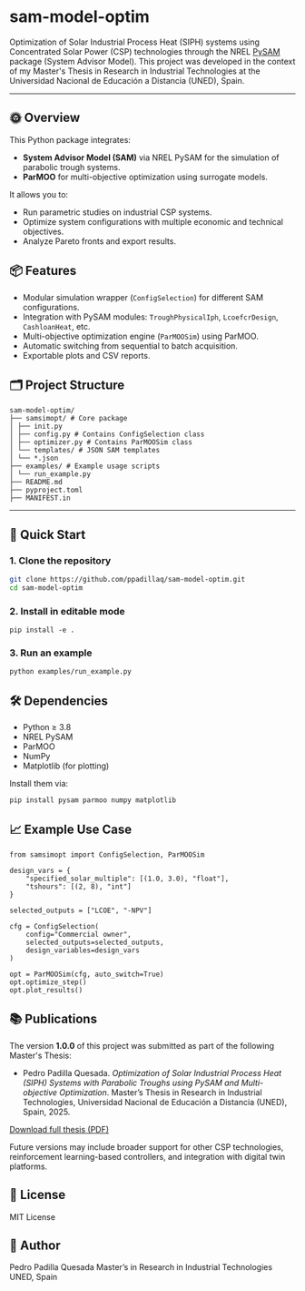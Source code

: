 # sam-model-optim

Optimization of Solar Industrial Process Heat (SIPH) systems using Concentrated Solar Power (CSP) technologies through the NREL [PySAM](https://nrel-pysam.readthedocs.io/en/latest/) package (System Advisor Model). This project was developed in the context of my Master's Thesis in Research in Industrial Technologies at the Universidad Nacional de Educación a Distancia (UNED), Spain.


---

## 🌞 Overview

This Python package integrates:
- **System Advisor Model (SAM)** via NREL PySAM for the simulation of parabolic trough systems.
- **ParMOO** for multi-objective optimization using surrogate models.

It allows you to:
- Run parametric studies on industrial CSP systems.
- Optimize system configurations with multiple economic and technical objectives.
- Analyze Pareto fronts and export results.

## 📦 Features

- Modular simulation wrapper (`ConfigSelection`) for different SAM configurations.
- Integration with PySAM modules: `TroughPhysicalIph`, `LcoefcrDesign`, `CashloanHeat`, etc.
- Multi-objective optimization engine (`ParMOOSim`) using ParMOO.
- Automatic switching from sequential to batch acquisition.
- Exportable plots and CSV reports.

## 🗂️ Project Structure

```
sam-model-optim/
├── samsimopt/ # Core package
│ ├── init.py
│ ├── config.py # Contains ConfigSelection class
│ ├── optimizer.py # Contains ParMOOSim class
│ └── templates/ # JSON SAM templates
│ └── *.json
├── examples/ # Example usage scripts
│ └── run_example.py
├── README.md
├── pyproject.toml
├── MANIFEST.in
```


---

## 🚀 Quick Start

### 1. Clone the repository

```bash
git clone https://github.com/ppadillaq/sam-model-optim.git
cd sam-model-optim
```

### 2. Install in editable mode

```
pip install -e .
```

### 3. Run an example

```
python examples/run_example.py
```

## 🛠 Dependencies

- Python ≥ 3.8
- NREL PySAM
- ParMOO
- NumPy
- Matplotlib (for plotting)

Install them via:

```
pip install pysam parmoo numpy matplotlib
```

## 📈 Example Use Case

```
from samsimopt import ConfigSelection, ParMOOSim

design_vars = {
    "specified_solar_multiple": [(1.0, 3.0), "float"],
    "tshours": [(2, 8), "int"]
}

selected_outputs = ["LCOE", "-NPV"]

cfg = ConfigSelection(
    config="Commercial owner",
    selected_outputs=selected_outputs,
    design_variables=design_vars
)

opt = ParMOOSim(cfg, auto_switch=True)
opt.optimize_step()
opt.plot_results()
```

## 📚 Publications

The version **1.0.0** of this project was submitted as part of the following Master's Thesis:

- Pedro Padilla Quesada. *Optimization of Solar Industrial Process Heat (SIPH) Systems with Parabolic Troughs using PySAM and Multi-objective Optimization*. Master’s Thesis in Research in Industrial Technologies, Universidad Nacional de Educación a Distancia (UNED), Spain, 2025.

[Download full thesis (PDF)](link_to_pdf_if_any)

Future versions may include broader support for other CSP technologies, reinforcement learning-based controllers, and integration with digital twin platforms.


## 📄 License
MIT License

## 👤 Author
Pedro Padilla Quesada
Master’s in Research in Industrial Technologies
UNED, Spain

